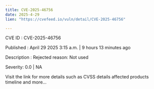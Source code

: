 ```yaml
---
title: CVE-2025-46756
date: 2025-4-29
lien: "https://cvefeed.io/vuln/detail/CVE-2025-46756"

---
```


CVE ID : CVE-2025-46756

Published :  April 29
2025
3:15 a.m. | 9 hours
13 minutes ago

Description : Rejected reason: Not used

Severity: 0.0 | NA

Visit the link for more details
such as CVSS details
affected products
timeline
and more...
